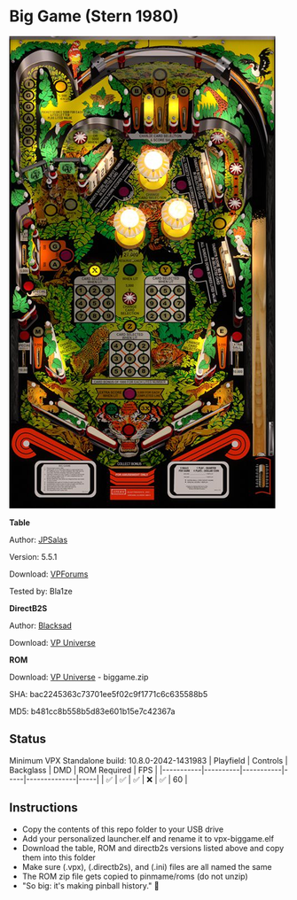 # Big Game (Stern 1980)

![Table Preview](https://github.com/Bla1ze/vpx-images/blob/main/vpx-biggame.png)

**Table**

Author: [JPSalas](https://www.vpforums.org/index.php?showuser=277)  

Version: 5.5.1

Download: [VPForums](https://www.vpforums.org/index.php?app=downloads&showfile=12920)

Tested by: Bla1ze

**DirectB2S**

Author: [Blacksad](https://vpuniverse.com/profile/9127-blacksad/)

Download: [VP Universe](https://vpuniverse.com/files/file/17853-big-game-stern-1980-b2s-with-full-dmd/)

**ROM**

Download: [VP Universe](https://vpuniverse.com/files/file/750-big-game-stern-1980/) - biggame.zip

SHA: bac2245363c73701ee5f02c9f1771c6c635588b5

MD5: b481cc8b558b5d83e601b15e7c42367a


## Status 

Minimum VPX Standalone build: 10.8.0-2042-1431983
| Playfield | Controls | Backglass | DMD | ROM Required | FPS | 
|-----------|----------|-----------|-----|--------------|-----|
| :white_check_mark: | :white_check_mark: | :white_check_mark: | :x: | :white_check_mark: | 60 |

## Instructions

- Copy the contents of this repo folder to your USB drive
- Add your personalized launcher.elf and rename it to vpx-biggame.elf
- Download the table, ROM and directb2s versions listed above and copy them into this folder
- Make sure (.vpx), (.directb2s), and (.ini) files are all named the same
- The ROM zip file gets copied to pinmame/roms (do not unzip)
- "So big: it's making pinball history." 🐯
